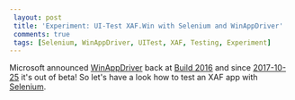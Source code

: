 ```yaml
---
 layout: post 
 title: 'Experiment: UI-Test XAF.Win with Selenium and WinAppDriver'
 comments: true
 tags: [Selenium, WinAppDriver, UITest, XAF, Testing, Experiment]
---
```

Microsoft announced [WinAppDriver](//github.com/Microsoft/WinAppDriver) back at [Build 2016](//channel9.msdn.com/events/Build/2016/Panel-Engineering-Quality) and since [2017-10-25](//blogs.windows.com/buildingapps/2017/10/25/windows-application-driver-no-longer-beta/) it's out of beta! So let's have a look how to test an XAF app with [Selenium](//www.seleniumhq.org/).